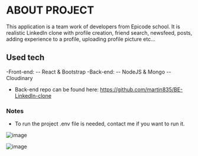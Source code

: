 
# ABOUT PROJECT

This application is a team work of developers from Epicode school. It is realistic LinkedIn clone with profile creation, friend search, newsfeed, posts, adding experience to a profile, uploading profile picture etc...

## Used tech

-Front-end: 
  -- React & Bootstrap
-Back-end:
  -- NodeJS & Mongo
  -- Cloudinary
- Back-end repo can be found here: https://github.com/martin835/BE-LinkedIn-clone

### Notes
- To run the project .env file is needed, contact me if you want to run it. 



![image](https://user-images.githubusercontent.com/64438132/179943410-6983d65b-d101-48fb-b4e4-ecece0c54c94.png)

![image](https://user-images.githubusercontent.com/64438132/179944673-314b8e93-e59e-42a1-afe9-c1a07ebc3abb.png)

